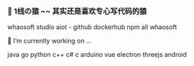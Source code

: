 ### 🤔 1线の猿 ~~ 其实还是喜欢专心写代码的猿

whaosoft studio aiot - github dockerhub npm all whaosoft

🔭 I’m currently working on ...

java go python c++ c# c arduino vue electron threejs android 

<!--
**whaosoft/whaosoft** is a ✨ _special_ ✨ repository because its `README.md` (this file) appears on your GitHub profile.

Here are some ideas to get you started:

- 🔭 I’m currently working on ...
- 🌱 I’m currently learning ...
- 👯 I’m looking to collaborate on ...
- 🤔 I’m looking for help with ...
- 💬 Ask me about ...
- 📫 How to reach me: ...
- 😄 Pronouns: ...
- ⚡ Fun fact: ...
-->

